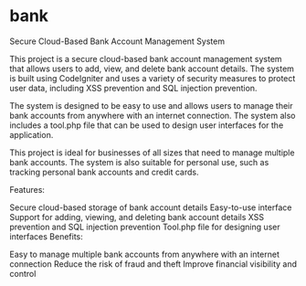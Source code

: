 # bank
Secure Cloud-Based Bank Account Management System

This project is a secure cloud-based bank account management system that allows users to add, view, and delete bank account details. The system is built using CodeIgniter and uses a variety of security measures to protect user data, including XSS prevention and SQL injection prevention.

The system is designed to be easy to use and allows users to manage their bank accounts from anywhere with an internet connection. The system also includes a tool.php file that can be used to design user interfaces for the application.

This project is ideal for businesses of all sizes that need to manage multiple bank accounts. The system is also suitable for personal use, such as tracking personal bank accounts and credit cards.

Features:

Secure cloud-based storage of bank account details
Easy-to-use interface
Support for adding, viewing, and deleting bank account details
XSS prevention and SQL injection prevention
Tool.php file for designing user interfaces
Benefits:

Easy to manage multiple bank accounts from anywhere with an internet connection
Reduce the risk of fraud and theft
Improve financial visibility and control
